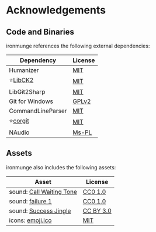 # Acknowledgements

## Code and Binaries

ironmunge references the following external dependencies:

|Dependency|License|
|----------|-------|
|Humanizer|[MIT](https://github.com/Humanizr/Humanizer/blob/master/LICENSE)|
|:star:[LibCK2](https://github.com/scorpdx/LibCK2)|[MIT](https://github.com/scorpdx/LibCK2/blob/master/LICENSE)|
|LibGit2Sharp|[MIT](https://github.com/libgit2/libgit2sharp/blob/master/LICENSE.md)|
|Git for Windows|[GPLv2](https://github.com/git-for-windows/git/blob/master/COPYING)|
|CommandLineParser|[MIT](https://github.com/commandlineparser/commandline/blob/master/License.md)|
|:star:[corgit](https://github.com/jzebedee/corgit)|[MIT](https://github.com/jzebedee/corgit/blob/master/LICENSE)|
|NAudio|[Ms-PL](https://github.com/naudio/NAudio/blob/master/license.txt)|

## Assets

ironmunge also includes the following assets:

|Asset|License|
|-----|-------|
|sound: [Call Waiting Tone](https://freesound.org/people/AnthonyRamirez/sounds/455411/)|[CC0 1.0](https://creativecommons.org/publicdomain/zero/1.0/)|
|sound: [failure 1](https://freesound.org/people/Leszek_Szary/sounds/171673/)|[CC0 1.0](https://creativecommons.org/publicdomain/zero/1.0/)|
|sound: [Success Jingle](https://freesound.org/people/JustInvoke/sounds/446111/)|[CC BY 3.0](https://creativecommons.org/licenses/by/3.0/)|
|icons: [emoji.ico](https://github.com/davzoku/emoji.ico)|[MIT](https://github.com/davzoku/emoji.ico/blob/master/LICENSE)|
